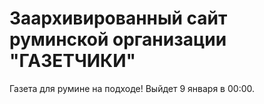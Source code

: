 # Заархивированный сайт руминской организации "ГАЗЕТЧИКИ"
Газета для румине на подходе! Выйдет 9 января в 00:00.
